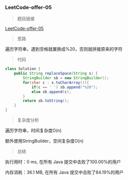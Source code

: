 ### LeetCode-offer-05

> 题目链接

[LeetCode-offer-05](https://leetcode-cn.com/problems/ti-huan-kong-ge-lcof/)

> 思路

遍历字符串，遇到空格就置换成%20，否则就拼接原来的字符

> 代码

```java
class Solution {
    public String replaceSpace(String s) {
        StringBuilder sb = new StringBuilder();
        for(char c : s.toCharArray()){
            if(c == ' ') sb.append("%20"); 
            else sb.append(c);
        }
        return sb.toString();
    }
}
```

> 复杂度分析

遍历字符串，时间复杂度O(n)

额外使用StringBuilder，空间复杂度O(n)

> 总结

执行用时：0 ms, 在所有 Java 提交中击败了100.00%的用户

内存消耗：36.1 MB, 在所有 Java 提交中击败了84.19%的用户
